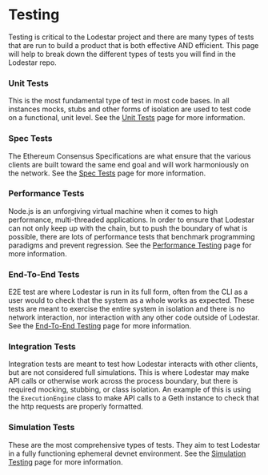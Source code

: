 # Testing

Testing is critical to the Lodestar project and there are many types of tests that are run to build a product that is both effective AND efficient. This page will help to break down the different types of tests you will find in the Lodestar repo.

### Unit Tests

This is the most fundamental type of test in most code bases. In all instances mocks, stubs and other forms of isolation are used to test code on a functional, unit level. See the [Unit Tests](./unit-tests.md) page for more information.

### Spec Tests

The Ethereum Consensus Specifications are what ensure that the various clients are built toward the same end goal and will work harmoniously on the network. See the [Spec Tests](./spec-tests.md) page for more information.

### Performance Tests

Node.js is an unforgiving virtual machine when it comes to high performance, multi-threaded applications. In order to ensure that Lodestar can not only keep up with the chain, but to push the boundary of what is possible, there are lots of performance tests that benchmark programming paradigms and prevent regression. See the [Performance Testing](./performance-tests.md) page for more information.

### End-To-End Tests

E2E test are where Lodestar is run in its full form, often from the CLI as a user would to check that the system as a whole works as expected. These tests are meant to exercise the entire system in isolation and there is no network interaction, nor interaction with any other code outside of Lodestar. See the [End-To-End Testing](./end-to-end-tests.md) page for more information.

### Integration Tests

Integration tests are meant to test how Lodestar interacts with other clients, but are not considered full simulations. This is where Lodestar may make API calls or otherwise work across the process boundary, but there is required mocking, stubbing, or class isolation. An example of this is using the `ExecutionEngine` class to make API calls to a Geth instance to check that the http requests are properly formatted.

### Simulation Tests

These are the most comprehensive types of tests. They aim to test Lodestar in a fully functioning ephemeral devnet environment. See the [Simulation Testing](./simulation-tests.md) page for more information.
